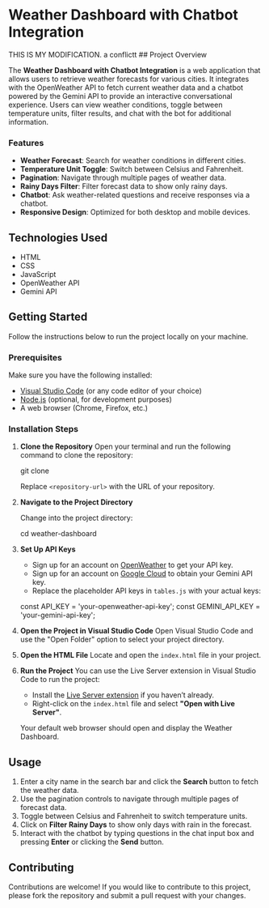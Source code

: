 # Weather Dashboard with Chatbot Integration
THIS IS MY MODIFICATION.
a conflictt ## Project Overview

The **Weather Dashboard with Chatbot Integration** is a web application that allows users to retrieve weather forecasts for various cities. It integrates with the OpenWeather API to fetch current weather data and a chatbot powered by the Gemini API to provide an interactive conversational experience. Users can view weather conditions, toggle between temperature units, filter results, and chat with the bot for additional information.

### Features

- **Weather Forecast**: Search for weather conditions in different cities.
- **Temperature Unit Toggle**: Switch between Celsius and Fahrenheit.
- **Pagination**: Navigate through multiple pages of weather data.
- **Rainy Days Filter**: Filter forecast data to show only rainy days.
- **Chatbot**: Ask weather-related questions and receive responses via a chatbot.
- **Responsive Design**: Optimized for both desktop and mobile devices.

## Technologies Used
- HTML
- CSS
- JavaScript
- OpenWeather API
- Gemini API

## Getting Started
Follow the instructions below to run the project locally on your machine.

### Prerequisites
Make sure you have the following installed:
- [Visual Studio Code](https://code.visualstudio.com/) (or any code editor of your choice)
- [Node.js](https://nodejs.org/) (optional, for development purposes)
- A web browser (Chrome, Firefox, etc.)

### Installation Steps
1. **Clone the Repository**
   Open your terminal and run the following command to clone the repository:

   git clone <repository-url>


   Replace `<repository-url>` with the URL of your repository.

2. **Navigate to the Project Directory**

   Change into the project directory:

   cd weather-dashboard


3. **Set Up API Keys**
   - Sign up for an account on [OpenWeather](https://openweathermap.org/) to get your API key.
   - Sign up for an account on [Google Cloud](https://cloud.google.com/) to obtain your Gemini API key.
   - Replace the placeholder API keys in `tables.js` with your actual keys:

   const API_KEY = 'your-openweather-api-key';
   const GEMINI_API_KEY = 'your-gemini-api-key';


4. **Open the Project in Visual Studio Code**
   Open Visual Studio Code and use the "Open Folder" option to select your project directory.

5. **Open the HTML File**
   Locate and open the `index.html` file in your project.

6. **Run the Project**
   You can use the Live Server extension in Visual Studio Code to run the project:

   - Install the [Live Server extension](https://marketplace.visualstudio.com/items?itemName=ritwickdey.LiveServer) if you haven’t already.
   - Right-click on the `index.html` file and select **"Open with Live Server"**.

   Your default web browser should open and display the Weather Dashboard.

## Usage
1. Enter a city name in the search bar and click the **Search** button to fetch the weather data.
2. Use the pagination controls to navigate through multiple pages of forecast data.
3. Toggle between Celsius and Fahrenheit to switch temperature units.
4. Click on **Filter Rainy Days** to show only days with rain in the forecast.
5. Interact with the chatbot by typing questions in the chat input box and pressing **Enter** or clicking the **Send** button.

## Contributing
Contributions are welcome! If you would like to contribute to this project, please fork the repository and submit a pull request with your changes.

